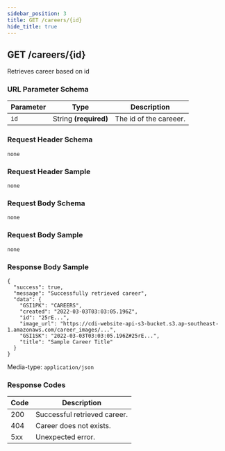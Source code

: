 ```yaml
---
sidebar_position: 3
title: GET /careers/{id}
hide_title: true
---
```


## GET /careers/{id}
Retrieves career based on id

### URL Parameter Schema
| Parameter   | Type                    | Description                 |
| ---------   | -------                 | -----------                 |
| `id`        | String **(required)**   | The id of the careeer.      |

### Request Header Schema
`none`

### Request Header Sample
`none`

### Request Body Schema
`none`

### Request Body Sample
`none`

### Response Body Sample
```
{
  "success": true,
  "message": "Successfully retrieved career",
  "data": {
    "GSI1PK": "CAREERS",
    "created": "2022-03-03T03:03:05.196Z",
    "id": "25rE...",
    "image_url": "https://cdi-website-api-s3-bucket.s3.ap-southeast-1.amazonaws.com/career_images/...",
    "GSI1SK": "2022-03-03T03:03:05.196Z#25rE...",
    "title": "Sample Career Title"
  }
}
```
Media-type: `application/json`

### Response Codes
| Code  | Description                                               |
| ----  | -----------                                               |
| 200   | Successful retrieved career.                              |
| 404   | Career does not exists.                                   | 
| 5xx   | Unexpected error.                                         |
